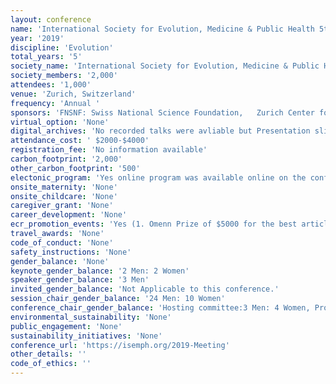 ```yaml
---
layout: conference 
name: 'International Society for Evolution, Medicine & Public Health 5th Annual Meeting'
year: '2019'
discipline: 'Evolution'
total_years: '5'
society_name: 'International Society for Evolution, Medicine & Public Health '
society_members: '2,000'
attendees: '1,000'
venue: 'Zurich, Switzerland'
frequency: 'Annual '
sponsors: 'FNSNF: Swiss National Science Foundation,   Zurich Center for Integrative Human Physiology, University of Zurich URPP Evolution in Action, Stadt Zurich, Kanton Zürich'
virtual_option: 'None'
digital_archives: 'No recorded talks were avliable but Presentation slides and posters were (access with ID only, persumably society membership was required).'
attendance_cost: ' $2000-$4000'
registration_fee: 'No information available'
carbon_footprint: '2,000'
other_carbon_footprint: '500'
electonic_program: 'Yes online program was available online on the conference website in interactive and .pdf formats.'
onsite_maternity: 'None'
onsite_childcare: 'None'
caregiver_grant: 'None'
career_development: 'None'
ecr_promotion_events: 'Yes (1. Omenn Prize of $5000 for the best article published in the previous calendar year in any scientific journal on a topic related to evolution in the context of medicine and public health. 2.The George C. Williams Prize  of $5,000 is awarded each year to the  first author of the most significant article published in the Society’s flagship journal, Evolution, Medicine and Public Health.)'
travel_awards: 'None'
code_of_conduct: 'None'
safety_instructions: 'None'
gender_balance: 'None'
keynote_gender_balance: '2 Men: 2 Women'
speaker_gender_balance: '3 Men'
invited_gender_balance: 'Not Applicable to this conference.'
session_chair_gender_balance: '24 Men: 10 Women'
conference_chair_gender_balance: 'Hosting committee:3 Men: 4 Women, Program Committee: 5 Men: 6 Women'
environmental_sustainability: 'None'
public_engagement: 'None'
sustainability_initiatives: 'None'
conference_url: 'https://isemph.org/2019-Meeting'
other_details: ''
code_of_ethics: ''
---
```

